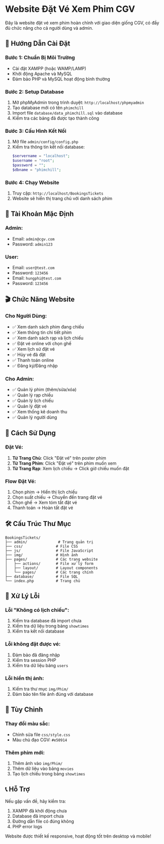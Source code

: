 # Website Đặt Vé Xem Phim CGV

Đây là website đặt vé xem phim hoàn chỉnh với giao diện giống CGV, có đầy đủ chức năng cho cả người dùng và admin.

## 🚀 Hướng Dẫn Cài Đặt

### Bước 1: Chuẩn Bị Môi Trường

- Cài đặt XAMPP (hoặc WAMP/LAMP)
- Khởi động Apache và MySQL
- Đảm bảo PHP và MySQL hoạt động bình thường

### Bước 2: Setup Database

1. Mở phpMyAdmin trong trình duyệt: `http://localhost/phpmyadmin`
2. Tạo database mới có tên `phimchill`
3. Import file `database/data_phimchill.sql` vào database
4. Kiểm tra các bảng đã được tạo thành công

### Bước 3: Cấu Hình Kết Nối

1. Mở file `admin/config/config.php`
2. Kiểm tra thông tin kết nối database:
   ```php
   $servername = "localhost";
   $username = "root";
   $password = "";
   $dbname = "phimchill";
   ```

### Bước 4: Chạy Website

1. Truy cập: `http://localhost/BookingsTickets`
2. Website sẽ hiển thị trang chủ với danh sách phim

## 👤 Tài Khoản Mặc Định

### Admin:

- Email: `admin@cgv.com`
- Password: `admin123`

### User:

- Email: `user@test.com`
- Password: `123456`
- Email: `hungphi@test.com`
- Password: `123456`

## 🎬 Chức Năng Website

### Cho Người Dùng:

- ✅ Xem danh sách phim đang chiếu
- ✅ Xem thông tin chi tiết phim
- ✅ Xem danh sách rạp và lịch chiếu
- ✅ Đặt vé online với chọn ghế
- ✅ Xem lịch sử đặt vé
- ✅ Hủy vé đã đặt
- ✅ Thanh toán online
- ✅ Đăng ký/Đăng nhập

### Cho Admin:

- ✅ Quản lý phim (thêm/sửa/xóa)
- ✅ Quản lý rạp chiếu
- ✅ Quản lý lịch chiếu
- ✅ Quản lý đặt vé
- ✅ Xem thống kê doanh thu
- ✅ Quản lý người dùng

## 🎯 Cách Sử Dụng

### Đặt Vé:

1. **Từ Trang Chủ**: Click "Đặt vé" trên poster phim
2. **Từ Trang Phim**: Click "Đặt vé" trên phim muốn xem
3. **Từ Trang Rạp**: Xem lịch chiếu → Click giờ chiếu muốn đặt

### Flow Đặt Vé:

1. Chọn phim → Hiển thị lịch chiếu
2. Chọn suất chiếu → Chuyển đến trang đặt vé
3. Chọn ghế → Xem tóm tắt đặt vé
4. Thanh toán → Hoàn tất đặt vé

## 🛠️ Cấu Trúc Thư Mục

```
BookingsTickets/
├── admin/              # Trang quản trị
├── css/               # File CSS
├── js/                # File JavaScript
├── img/               # Hình ảnh
├── pages/             # Các trang website
│   ├── actions/       # File xử lý form
│   ├── layout/        # Layout components
│   └── pages/         # Các trang chính
├── database/          # File SQL
└── index.php          # Trang chủ
```

## 🔧 Xử Lý Lỗi

### Lỗi "Không có lịch chiếu":

1. Kiểm tra database đã import chưa
2. Kiểm tra dữ liệu trong bảng `showtimes`
3. Kiểm tra kết nối database

### Lỗi không đặt được vé:

1. Đảm bảo đã đăng nhập
2. Kiểm tra session PHP
3. Kiểm tra dữ liệu bảng `users`

### Lỗi hiển thị ảnh:

1. Kiểm tra thư mục `img/Phim/`
2. Đảm bảo tên file ảnh đúng với database

## 🎨 Tùy Chỉnh

### Thay đổi màu sắc:

- Chỉnh sửa file `css/style.css`
- Màu chủ đạo CGV: `#e50914`

### Thêm phim mới:

1. Thêm ảnh vào `img/Phim/`
2. Thêm dữ liệu vào bảng `movies`
3. Tạo lịch chiếu trong bảng `showtimes`

## 📞 Hỗ Trợ

Nếu gặp vấn đề, hãy kiểm tra:

1. XAMPP đã khởi động chưa
2. Database đã import chưa
3. Đường dẫn file có đúng không
4. PHP error logs

Website được thiết kế responsive, hoạt động tốt trên desktop và mobile!
